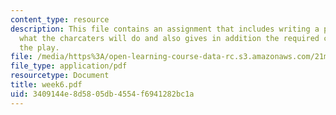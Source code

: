 ```yaml
---
content_type: resource
description: This file contains an assignment that includes writing a play/scene given
  what the charcaters will do and also gives in addition the required conditions for
  the play.
file: /media/https%3A/open-learning-course-data-rc.s3.amazonaws.com/21m-604-playwriting-i-spring-2005/3409144e8d5805db4554f6941282bc1a_week6.pdf
file_type: application/pdf
resourcetype: Document
title: week6.pdf
uid: 3409144e-8d58-05db-4554-f6941282bc1a
---
```

